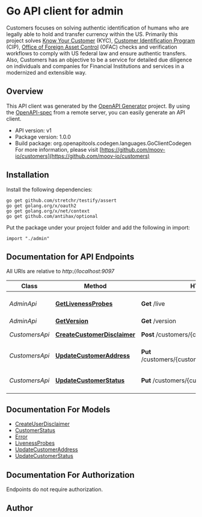 # Go API client for admin

Customers focuses on solving authentic identification of humans who are legally able to hold and transfer currency within the US. Primarily this project solves [Know Your Customer](https://en.wikipedia.org/wiki/Know_your_customer) (KYC), [Customer Identification Program](https://en.wikipedia.org/wiki/Customer_Identification_Program) (CIP), [Office of Foreign Asset Control](https://www.treasury.gov/about/organizational-structure/offices/Pages/Office-of-Foreign-Assets-Control.aspx) (OFAC) checks and verification workflows to comply with US federal law and ensure authentic transfers. Also, Customers has an objective to be a service for detailed due diligence on individuals and companies for Financial Institutions and services in a modernized and extensible way.


## Overview
This API client was generated by the [OpenAPI Generator](https://openapi-generator.tech) project.  By using the [OpenAPI-spec](https://www.openapis.org/) from a remote server, you can easily generate an API client.

- API version: v1
- Package version: 1.0.0
- Build package: org.openapitools.codegen.languages.GoClientCodegen
For more information, please visit [https://github.com/moov-io/customers](https://github.com/moov-io/customers)

## Installation

Install the following dependencies:

```shell
go get github.com/stretchr/testify/assert
go get golang.org/x/oauth2
go get golang.org/x/net/context
go get github.com/antihax/optional
```

Put the package under your project folder and add the following in import:

```golang
import "./admin"
```

## Documentation for API Endpoints

All URIs are relative to *http://localhost:9097*

Class | Method | HTTP request | Description
------------ | ------------- | ------------- | -------------
*AdminApi* | [**GetLivenessProbes**](docs/AdminApi.md#getlivenessprobes) | **Get** /live | Get Liveness Probes
*AdminApi* | [**GetVersion**](docs/AdminApi.md#getversion) | **Get** /version | Get Version
*CustomersApi* | [**CreateCustomerDisclaimer**](docs/CustomersApi.md#createcustomerdisclaimer) | **Post** /customers/{customerID}/disclaimers | Create disclaimer
*CustomersApi* | [**UpdateCustomerAddress**](docs/CustomersApi.md#updatecustomeraddress) | **Put** /customers/{customerID}/addresses/{addressID} | Update customers address
*CustomersApi* | [**UpdateCustomerStatus**](docs/CustomersApi.md#updatecustomerstatus) | **Put** /customers/{customerID}/status | Update Customer status


## Documentation For Models

 - [CreateUserDisclaimer](docs/CreateUserDisclaimer.md)
 - [CustomerStatus](docs/CustomerStatus.md)
 - [Error](docs/Error.md)
 - [LivenessProbes](docs/LivenessProbes.md)
 - [UpdateCustomerAddress](docs/UpdateCustomerAddress.md)
 - [UpdateCustomerStatus](docs/UpdateCustomerStatus.md)


## Documentation For Authorization

 Endpoints do not require authorization.



## Author



